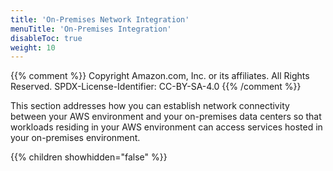 ```yaml
---
title: 'On-Premises Network Integration'
menuTitle: 'On-Premises Integration'
disableToc: true
weight: 10
---
```


{{% comment %}}
Copyright Amazon.com, Inc. or its affiliates. All Rights Reserved.
SPDX-License-Identifier: CC-BY-SA-4.0
{{% /comment %}}
 
This section addresses how you can establish network connectivity between your AWS environment and your on-premises data centers so that workloads residing in your AWS environment can access services hosted in your on-premises environment.

{{% children showhidden="false" %}}